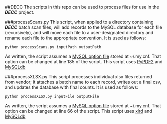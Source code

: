 ##DECC
The scripts in this repo can be used to process files for use in the ***DECC*** project.

###processScans.py
This script, when applied to a directory containing ***DECC*** batch scan files, will add records to the MySQL database for each file (recursively), and will move each file to a user-designated directory and rename each file to the appropriate convention. It is used as follows:
```
python processScans.py inputPath outputPath
```
As written, the script assumes a [MySQL option file](http://dev.mysql.com/doc/refman/5.1/en/option-files.html) stored at ~/.my.cnf. That option can be changed at line 185 of the script.
This script uses [PyPDF2](https://pypi.python.org/pypi/PyPDF2/1.22) and [MySQLdb](https://pypi.python.org/pypi/MySQL-python/1.2.5)

###processXLSX.py
This script processes individual xlsx files returned from vendor; it attaches a batch name to each record, writes out a final csv, and updates the database with final counts. It is used as follows:
```
python processXLSX.py inputFile outputFile
```
As written, the script assumes a [MySQL option file](http://dev.mysql.com/doc/refman/5.1/en/option-files.html) stored at ~/.my.cnf. That option can be changed at line 66 of the script.
This script uses [xlrd](https://pypi.python.org/pypi/xlrd) and [MySQLdb](https://pypi.python.org/pypi/MySQL-python/1.2.5)